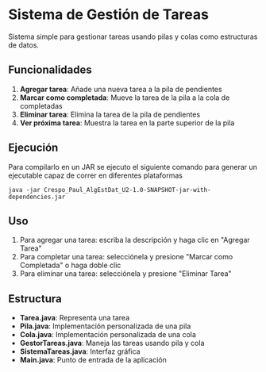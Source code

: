 # Sistema de Gestión de Tareas

Sistema simple para gestionar tareas usando pilas y colas como estructuras de datos.

## Funcionalidades

1. **Agregar tarea**: Añade una nueva tarea a la pila de pendientes
2. **Marcar como completada**: Mueve la tarea de la pila a la cola de completadas
3. **Eliminar tarea**: Elimina la tarea de la pila de pendientes
4. **Ver próxima tarea**: Muestra la tarea en la parte superior de la pila

## Ejecución
Para compilarlo en un JAR se ejecuto el siguiente comando para generar un ejecutable capaz de correr en diferentes plataformas
```
java -jar Crespo_Paul_AlgEstDat_U2-1.0-SNAPSHOT-jar-with-dependencies.jar
```

## Uso

1. Para agregar una tarea: escriba la descripción y haga clic en "Agregar Tarea"
2. Para completar una tarea: selecciónela y presione "Marcar como Completada" o haga doble clic
3. Para eliminar una tarea: selecciónela y presione "Eliminar Tarea"

## Estructura

- **Tarea.java**: Representa una tarea
- **Pila.java**: Implementación personalizada de una pila
- **Cola.java**: Implementación personalizada de una cola
- **GestorTareas.java**: Maneja las tareas usando pila y cola
- **SistemaTareas.java**: Interfaz gráfica
- **Main.java**: Punto de entrada de la aplicación 
